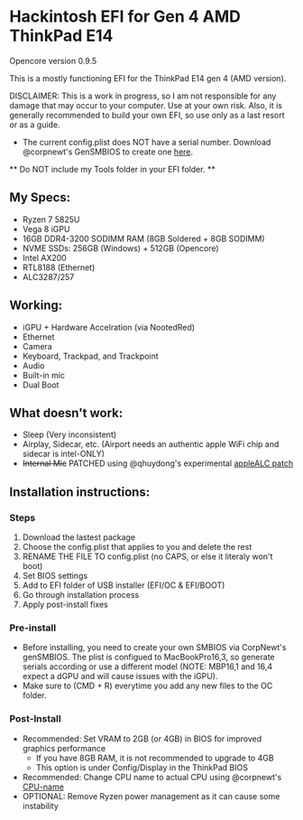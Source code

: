 # Hackintosh EFI for Gen 4 AMD ThinkPad E14

Opencore version 0.9.5

This is a mostly functioning EFI for the ThinkPad E14 gen 4 (AMD version).

DISCLAIMER: This is a work in progress, so I am not responsible for any damage that may occur to your computer. Use at your own risk.
Also, it is generally recommended to build your own EFI, so use only as a last resort or as a guide.

* The current config.plist does NOT have a serial number. Download @corpnewt's GenSMBIOS to create one [here](https://github.com/corpnewt/GenSMBIOS).

** Do NOT include my Tools folder in your EFI folder. **

## My Specs:

- Ryzen 7 5825U 
- Vega 8 iGPU
- 16GB DDR4-3200 SODIMM RAM (8GB Soldered + 8GB SODIMM)
- NVME SSDs: 
    256GB (Windows) + 512GB (Opencore)
- Intel AX200
- RTL8188 (Ethernet)
- ALC3287/257


## Working:

- iGPU + Hardware Accelration (via NootedRed)
- Ethernet
- Camera
- Keyboard, Trackpad, and Trackpoint
- Audio
- Built-in mic
- Dual Boot
    
## What doesn't work:

- Sleep (Very inconsistent)
- Airplay, Sidecar, etc. (Airport needs an authentic apple WiFi chip and sidecar is intel-ONLY)
- ~~Internal Mic~~ PATCHED using @qhuydong's experimental [appleALC patch](https://github.com/qhuyduong/AppleALC) 

## Installation instructions:

### Steps
1. Download the lastest package
2. Choose the config.plist that applies to you and delete the rest
3. RENAME THE FILE TO config.plist (no CAPS, or else it literaly won't boot)
4. Set BIOS settings
5. Add to EFI folder of USB installer (EFI/OC & EFI/BOOT)
6. Go through installation process
7. Apply post-install fixes

### Pre-install

- Before installing, you need to create your own SMBIOS via CorpNewt's genSMBIOS. The plist is configued to MacBookPro16,3, so generate serials according or use a different model (NOTE: MBP16,1 and 16,4 expect a dGPU and will cause issues with the iGPU).
- Make sure to (CMD + R) everytime you add any new files to the OC folder.
  

### Post-Install

- Recommended: Set VRAM to 2GB (or 4GB) in BIOS for improved graphics performance
    - If you have 8GB RAM, it is not recommended to upgrade to 4GB
    - This option is under Config/Display in the ThinkPad BIOS
- Recommended: Change CPU name to actual CPU using @corpnewt's [CPU-name](https://github.com/corpnewt/CPU-Name)
- OPTIONAL: Remove Ryzen power management as it can cause some instability




